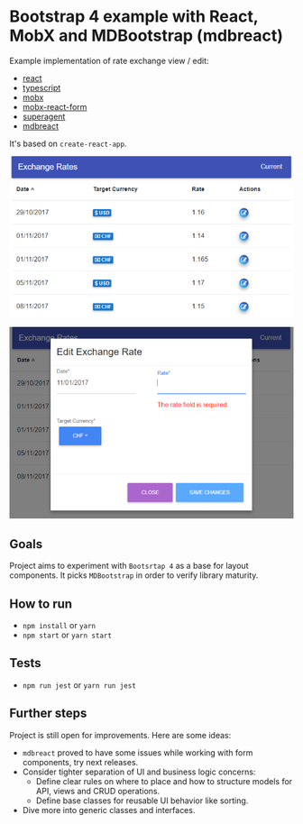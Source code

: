 # Bootstrap 4 example with React, MobX and MDBootstrap (mdbreact)
Example implementation of rate exchange view / edit:
* [react](https://reactjs.org/)
* [typescript](https://www.typescriptlang.org/)
* [mobx](https://mobx.js.org/)
* [mobx-react-form](https://github.com/foxhound87/mobx-react-form)
* [superagent](https://github.com/visionmedia/superagent)
* [mdbreact](https://github.com/mdbootstrap/React-Bootstrap-with-Material-Design)

It's based on `create-react-app`.

![](docs/images/exchange-rate-list.png?raw=true)

![](docs/images/exchange-rate-edit.png?raw=true)

## Goals

Project aims to experiment with `Bootsrtap 4` as a base for layout components. It picks `MDBootstrap` in order to verify library maturity.


## How to run

* `npm install` or `yarn`
* `npm start` or `yarn start`

## Tests

* `npm run jest` or `yarn run jest`

## Further steps

Project is still open for improvements. Here are some ideas:

* `mdbreact` proved to have some issues while working with form components, try next releases.
* Consider tighter separation of UI and business logic concerns:
  * Define clear rules on where to place and how to structure models for API, views and CRUD operations.
  * Define base classes for reusable UI behavior like sorting.
* Dive more into generic classes and interfaces.
